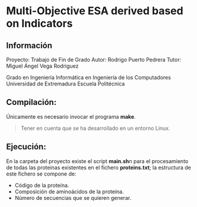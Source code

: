 # Multi-Objective ESA derived based on Indicators
## Información
Proyecto: Trabajo de Fin de Grado
Autor: Rodrigo Puerto Pedrera
Tutor: Miguel Ángel Vega Rodriguez

Grado en Ingeniería Informática en Ingeniería de los Computadores
Universidad de Extremadura
Escuela Politécnica

## Compilación:
Únicamente es necesario invocar el programa **make**. 
> Tener en cuenta que se ha desarrollado en un entorno Linux.

## Ejecución: 
En la carpeta del proyecto existe el script **main.sh**n para el procesamiento de todas las proteinas existentes en el fichero **proteins.txt**; la estructura de este fichero se compone de:
- Código de la proteína.
- Composición de aminoácidos de la proteína.
- Número de secuencias que se quieren generar.
